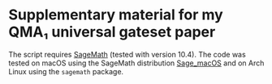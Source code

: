 # Supplementary material for my QMA₁ universal gateset paper

The script requires [SageMath](https://www.sagemath.org/) (tested with version 10.4).
The code was tested on macOS using the SageMath distribution [Sage_macOS](https://github.com/3-manifolds/Sage_macOS) and on Arch Linux using the `sagemath` package.
